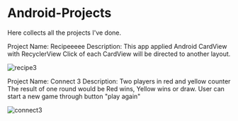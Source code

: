 # Android-Projects
Here collects all the projects I've done.

Project Name: Recipeeeee
Description:
This app applied Android CardView with RecyclerView
Click of each CardView will be directed to another layout.

![recipe3](https://user-images.githubusercontent.com/54572005/95375050-f0513280-0893-11eb-8af8-30abc5aec6ed.gif)


Project Name: Connect 3
Description:
Two players in red and yellow counter
The result of one round would be Red wins, Yellow wins or draw.
User can start a new game through button "play again"

![connect3](https://user-images.githubusercontent.com/54572005/95027656-25b90e80-064f-11eb-8afa-d273c293ca6c.gif)
